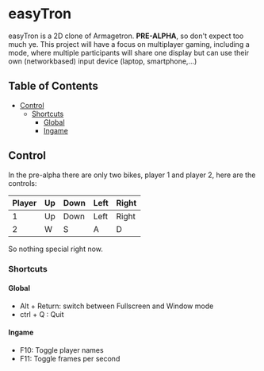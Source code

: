 # easyTron

easyTron is a 2D clone of Armagetron.
**PRE-ALPHA**, so don't expect too much ye.
This project will have a focus on multiplayer gaming, including a mode, where multiple participants will share one display but can use their own (networkbased) input device (laptop, smartphone,...)

<!-- [toc] -->
## Table of Contents

   * [Control](#control)
     * [Shortcuts](#shortcuts)
       * [Global](#global)
       * [Ingame](#ingame)

<!-- [toc] -->
## Control
In the pre-alpha there are only two bikes, player 1 and player 2, here are the controls:


| Player | Up | Down | Left | Right
|--------|----|------|------|--------
|1		| Up | Down | Left | Right
|2 		| W | S | A | D

So nothing special right now.

### Shortcuts

#### Global
 * Alt + Return: switch between Fullscreen and Window mode
 * ctrl + Q : Quit
 
#### Ingame
 * F10: Toggle player names
 * F11: Toggle frames per second
